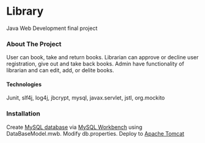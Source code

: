 # Library
Java Web Development final project

### About The Project
User can book, take and return books. 
Librarian can approve or decline user registration, give out and take back books.
Admin have functionality of librarian and can edit, add, or delite books.

#### Technologies
Junit, slf4j, log4j, jbcrypt, mysql, javax.servlet, jstl, org.mockito

### Installation
Create [MySQL database](https://www.mysql.com/downloads/) via [MySQL Workbench](https://www.mysql.com/products/workbench/) using DataBaseModel.mwb. Modify db.properties.
Deploy to [Apache Tomcat](http://tomcat.apache.org)



